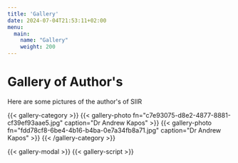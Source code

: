 ```yaml
---
title: 'Gallery'
date: 2024-07-04T21:53:11+02:00
menu: 
  main:
    name: "Gallery"
    weight: 200
---
```


# Gallery of Author's

Here are some pictures of the author's of SIIR

{{< gallery-category >}}
    {{< gallery-photo fn="c7e93075-d8e2-4877-8881-cf39ef93aae5.jpg" caption="Dr Andrew Kapos" >}}
    {{< gallery-photo fn="fdd78cf8-6be4-4b16-b4ba-0e7a34fb8a71.jpg" caption="Dr Andrew Kapos" >}}
{{< /gallery-category >}}

{{< gallery-modal >}}
{{< gallery-script >}}
